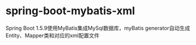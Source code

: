 # spring-boot-mybatis-xml
Spring Boot 1.5.9使用MyBatis集成MySql数据库，myBatis generator自动生成Entity、Mapper类和对应的xml配置文件
